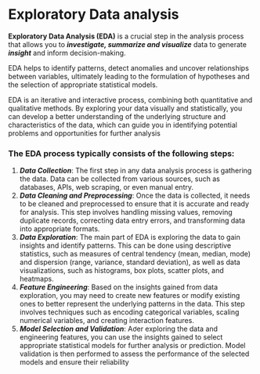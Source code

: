 # Exploratory Data analysis

**Exploratory Data Analysis (EDA)** is a crucial step in the analysis process that allows you to ***investigate, summarize and visualize*** data to generate ***insight*** and inform decision-making. 

EDA helps to identify patterns, detect anomalies and uncover relationships between variables, ultimately leading to the formulation of hypotheses and the selection of appropriate statistical models.

EDA is an iterative and interactive process, combining both quantitative and qualitative methods. By exploring your data visually and statistically, you can develop a better understanding of the underlying structure and characteristics of the data, which can guide you in identifying potential problems and opportunities for further analysis

### The EDA process typically consists of the following steps:
1. ***Data Collection***: The first step in any data analysis process is gathering the data. Data can be collected from various sources, such as databases, APIs, web scraping, or even manual entry.
2. ***Data Cleaning and Preprocessing***: Once the data is collected, it needs to be cleaned and preprocessed to ensure that it is accurate and ready for analysis. This step involves handling missing values, removing duplicate records, correcting data entry errors, and transforming data into appropriate formats.
3. ***Data Exploration***: The main part of EDA is exploring the data to gain insights and identify patterns. This can be done using descriptive statistics, such as measures of central tendency (mean, median, mode) and dispersion (range, variance, standard deviation), as well as data visualizations, such as histograms, box plots, scatter plots, and heatmaps.
4. ***Feature Engineering***: Based on the insights gained from data exploration, you may need to create new features or modify existing ones to better represent the underlying patterns in the data. This step involves techniques such as encoding categorical variables, scaling numerical variables, and creating interaction features.
5. ***Model Selection and Validation***: Aơer exploring the data and engineering features, you can use the insights gained to select appropriate statistical models for further analysis or prediction. Model validation is then performed to assess the performance of the selected models and ensure their reliability
